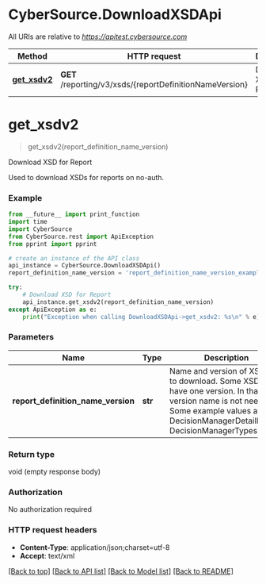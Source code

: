 # CyberSource.DownloadXSDApi

All URIs are relative to *https://apitest.cybersource.com*

Method | HTTP request | Description
------------- | ------------- | -------------
[**get_xsdv2**](DownloadXSDApi.md#get_xsdv2) | **GET** /reporting/v3/xsds/{reportDefinitionNameVersion} | Download XSD for Report


# **get_xsdv2**
> get_xsdv2(report_definition_name_version)

Download XSD for Report

Used to download XSDs for reports on no-auth.

### Example 
```python
from __future__ import print_function
import time
import CyberSource
from CyberSource.rest import ApiException
from pprint import pprint

# create an instance of the API class
api_instance = CyberSource.DownloadXSDApi()
report_definition_name_version = 'report_definition_name_version_example' # str | Name and version of XSD file to download. Some XSDs only have one version. In that case version name is not needed. Some example values are DecisionManagerDetailReport, DecisionManagerTypes

try: 
    # Download XSD for Report
    api_instance.get_xsdv2(report_definition_name_version)
except ApiException as e:
    print("Exception when calling DownloadXSDApi->get_xsdv2: %s\n" % e)
```

### Parameters

Name | Type | Description  | Notes
------------- | ------------- | ------------- | -------------
 **report_definition_name_version** | **str**| Name and version of XSD file to download. Some XSDs only have one version. In that case version name is not needed. Some example values are DecisionManagerDetailReport, DecisionManagerTypes | 

### Return type

void (empty response body)

### Authorization

No authorization required

### HTTP request headers

 - **Content-Type**: application/json;charset=utf-8
 - **Accept**: text/xml

[[Back to top]](#) [[Back to API list]](../README.md#documentation-for-api-endpoints) [[Back to Model list]](../README.md#documentation-for-models) [[Back to README]](../README.md)

